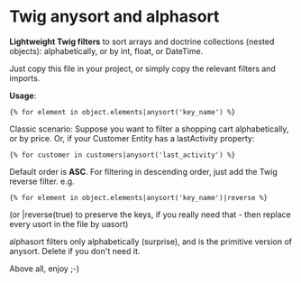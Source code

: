# Twig anysort and alphasort
**Lightweight Twig filters** to sort arrays and doctrine collections (nested objects): alphabetically, or by int, float, or DateTime.

Just copy this file in your project, or simply copy the relevant filters and imports.


**Usage**: 
```Twig
{% for element in object.elements|anysort('key_name') %}
```
Classic scenario: Suppose you want to filter a shopping cart alphabetically, or by price. 
Or, if your Customer Entity has a lastActivity property: 
```Twig
{% for customer in customers|anysort('last_activity') %}
```
 
 
Default order is **ASC**. 
For filtering in descending order, just add the Twig reverse filter. e.g. 
```Twig
{% for element in object.elements|anysort('key_name')|reverse %}
``` 
(or |reverse(true) to preserve the keys, if you really need that - then replace every usort in the file by uasort)
 
 
alphasort filters only alphabetically (surprise), and is the primitive version of anysort. Delete if you don't need it.

Above all, enjoy ;-)
